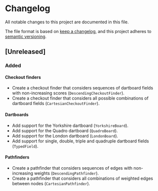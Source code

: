 # Changelog

All notable changes to this project are documented in this file.

The file format is based on [keep a changelog](https://keepachangelog.com/en/1.0.0/),
and this project adheres to [semantic versioning](https://semver.org/spec/v2.0.0.html).

## [Unreleased]

### Added

#### Checkout finders

- Create a checkout finder that considers sequences of dartboard fields with non-increasing scores (`DescendingCheckoutFinder`).
- Create a checkout finder that considers all possible combinations of dartboard fields (`CartesianCheckoutFinder`).

#### Dartboards

- Add support for the Yorkshire dartboard (`YorkshireBoard`).
- Add support for the Quadro dartboard (`QuadroBoard`).
- Add support for the London dartboard (`LondonBoard`).
- Add support for single, double, triple and quadruple dartboard fields (`TypedField`).

#### Pathfinders

- Create a pathfinder that considers sequences of edges with non-increasing weights (`DescendingPathfinder`).
- Create a pathfinder that considers all combinations of weighted edges between nodes (`CartesianPathfinder`).
